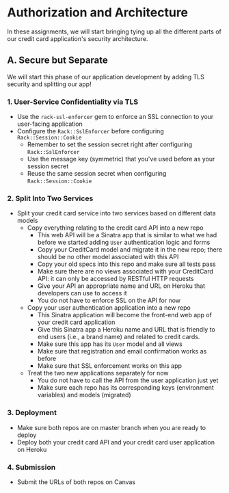 # Authorization and Architecture

In these assignments, we will start bringing tying up all the different parts of our credit card application's security architecture.

## A. Secure but Separate

We will start this phase of our application development by adding TLS security and splitting our app!

### 1. User-Service Confidentiality via TLS
- Use the `rack-ssl-enforcer` gem to enforce an SSL connection to your user-facing application
- Configure the `Rack::SslEnforcer` before configuring `Rack::Session::Cookie`
  - Remember to set the session secret right after configuring `Rack::SslEnforcer`
  - Use the message key (symmetric) that you've used before as your session secret
  - Reuse the same session secret when configuring `Rack::Session::Cookie`

### 2. Split Into Two Services
- Split your credit card service into two services based on different data models
  - Copy everything relating to the credit card API into a new repo
    - This web API will be a Sinatra app that is similar to what we had before we started adding `User` authentication logic and forms
    - Copy your CreditCard model and migrate it in the new repo; there should be no other model associated with this API
    - Copy your old specs into this repo and make sure all tests pass
    - Make sure there are no views associated with your CreditCard API: it can only be accessed by RESTful HTTP requests
    - Give your API an appropriate name and URL on Heroku that developers can use to access it
    - You do not have to enforce SSL on the API for now
  - Copy your user authentication application into a new repo
    - This Sinatra application will become the front-end web app of your credit card application
    - Give this Sinatra app a Heroku name and URL that is friendly to end users (i.e., a brand name) and related to credit cards.
    - Make sure this app has its `User` model and all views
    - Make sure that registration and email confirmation works as before
    - Make sure that SSL enforcement works on this app
  - Treat the two new applications separately for now
    - You do not have to call the API from the user application just yet
    - Make sure each repo has its corresponding keys (environment variables) and models (migrated)
### 3. Deployment
- Make sure both repos are on master branch when you are ready to deploy
- Deploy both your credit card API and your credit card user application on Heroku
### 4. Submission
  - Submit the URLs of both repos on Canvas
